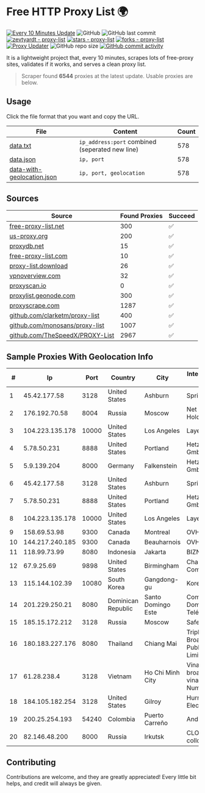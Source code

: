 
# Free HTTP Proxy List 🌍

[![Every 10 Minutes Update](https://github.com/mertguvencli/http-proxy-list/actions/workflows/main.yml/badge.svg?branch=main)](https://github.com/mertguvencli/http-proxy-list/actions/workflows/main.yml)
![GitHub](https://img.shields.io/github/license/mertguvencli/http-proxy-list)
![GitHub last commit](https://img.shields.io/github/last-commit/mertguvencli/http-proxy-list)
[![zevtyardt - proxy-list](https://img.shields.io/static/v1?label=zevtyardt&message=proxy-list&color=blue&logo=github)](https://github.com/zevtyardt/proxy-list "Go to GitHub repo")
[![stars - proxy-list](https://img.shields.io/github/stars/zevtyardt/proxy-list?style=social)](https://github.com/zevtyardt/proxy-list)
[![forks - proxy-list](https://img.shields.io/github/forks/zevtyardt/proxy-list?style=social)](https://github.com/zevtyardt/proxy-list)
[![Proxy Updater](https://github.com/zevtyardt/proxy-list/workflows/Proxy%20Updater/badge.svg)](https://github.com/zevtyardt/proxy-list/actions?query=workflow:"Proxy+Updater")
![GitHub repo size](https://img.shields.io/github/repo-size/zevtyardt/proxy-list)
[![GitHub commit activity](https://img.shields.io/github/commit-activity/m/zevtyardt/proxy-list?logo=commits)](https://github.com/zevtyardt/proxy-list/commits/main)

It is a lightweight project that, every 10 minutes, scrapes lots of free-proxy sites, validates if it works, and serves a clean proxy list.

> Scraper found **6544** proxies at the latest update. Usable proxies are below.

## Usage

Click the file format that you want and copy the URL.

|File|Content|Count|
|----|-------|-----|
|[data.txt](https://raw.githubusercontent.com/mertguvencli/http-proxy-list/main/proxy-list/data.txt)|`ip_address:port` combined (seperated new line)|578|
|[data.json](https://raw.githubusercontent.com/mertguvencli/http-proxy-list/main/proxy-list/data.json)|`ip, port`|578|
|[data-with-geolocation.json](https://raw.githubusercontent.com/mertguvencli/http-proxy-list/main/proxy-list/data-with-geolocation.json)|`ip, port, geolocation`|578|

## Sources

|Source|Found Proxies|Succeed|
|------|-------------|-------|
|[free-proxy-list.net](https://free-proxy-list.net)|300|✅|
|[us-proxy.org](https://www.us-proxy.org)|200|✅|
|[proxydb.net](http://proxydb.net)|15|✅|
|[free-proxy-list.com](https://free-proxy-list.com/?page=&port=&type%5B%5D=http&type%5B%5D=https&up_time=0&search=Search)|10|✅|
|[proxy-list.download](https://www.proxy-list.download/HTTP)|26|✅|
|[vpnoverview.com](https://vpnoverview.com/privacy/anonymous-browsing/free-proxy-servers)|32|✅|
|[proxyscan.io](https://www.proxyscan.io)|0|✅|
|[proxylist.geonode.com](https://proxylist.geonode.com/api/proxy-list?limit=300&page=1&sort_by=lastChecked&sort_type=desc&protocols=http,https)|300|✅|
|[proxyscrape.com](https://api.proxyscrape.com/v2/?request=displayproxies&protocol=http&timeout=10000&country=all&ssl=all&anonymity=all)|1287|✅|
|[github.com/clarketm/proxy-list](https://raw.githubusercontent.com/clarketm/proxy-list/master/proxy-list-raw.txt)|400|✅|
|[github.com/monosans/proxy-list](https://raw.githubusercontent.com/monosans/proxy-list/main/proxies/http.txt)|1007|✅|
|[github.com/TheSpeedX/PROXY-List](https://raw.githubusercontent.com/TheSpeedX/PROXY-List/master/http.txt)|2967|✅|


## Sample Proxies With Geolocation Info

|#|Ip|Port|Country|City|Internet Service Provider|
|-|--|----|-------|----|-------------------------|
|1|45.42.177.58|3128|United States|Ashburn|Sprint|
|2|176.192.70.58|8004|Russia|Moscow|Net By Net Holding LLC|
|3|104.223.135.178|10000|United States|Los Angeles|LayerHost|
|4|5.78.50.231|8888|United States|Portland|Hetzner Online GmbH|
|5|5.9.139.204|8000|Germany|Falkenstein|Hetzner Online GmbH|
|6|45.42.177.58|3128|United States|Ashburn|Sprint|
|7|5.78.50.231|8888|United States|Portland|Hetzner Online GmbH|
|8|104.223.135.178|10000|United States|Los Angeles|LayerHost|
|9|158.69.53.98|9300|Canada|Montreal|OVH SAS|
|10|144.217.240.185|9300|Canada|Beauharnois|OVH SAS|
|11|118.99.73.99|8080|Indonesia|Jakarta|BIZNET|
|12|67.9.25.69|9898|United States|Birmingham|Charter Communications|
|13|115.144.102.39|10080|South Korea|Gangdong-gu|Korea Telecom|
|14|201.229.250.21|8080|Dominican Republic|Santo Domingo Este|Compañía Dominicana de Teléfonos S. A.|
|15|185.15.172.212|3128|Russia|Moscow|SafeData LLC|
|16|180.183.227.176|8080|Thailand|Chiang Mai|Triple T Broadband Public Company Limited|
|17|61.28.238.4|3128|Vietnam|Ho Chi Minh City|Vinadata broadcast via vinagame AS Number|
|18|184.105.182.254|3128|United States|Gilroy|Hurricane Electric LLC|
|19|200.25.254.193|54240|Colombia|Puerto Carreño|Andinet ON Line|
|20|82.146.48.200|8000|Russia|Irkutsk|CLOUD WebDC collocation|



## Contributing

Contributions are welcome, and they are greatly appreciated! Every
little bit helps, and credit will always be given.

